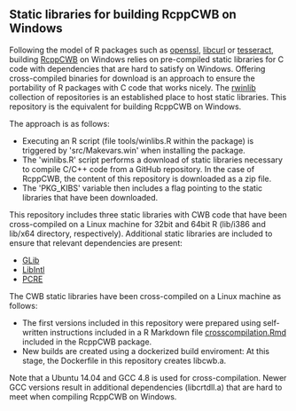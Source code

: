 ## Static libraries for building RcppCWB on Windows

Following the model of R packages such as [openssl](https://github.com/jeroen/openssl/tree/master/tools), [libcurl](https://github.com/jeroen/curl) or [tesseract](https://github.com/ropensci/tesseract), building [RcppCWB](https://github.com/PolMine/RcppCWB) on Windows relies on pre-compiled static libraries for C code with dependencies that are hard to satisfy on Windows. Offering cross-compiled binaries for download is an approach to ensure the portability of R packages with C code that works nicely. The [rwinlib](https://github.com/rwinlib) collection of repositories is an established place to host static libraries. This repository is the equivalent for building RcppCWB on Windows.

The approach is as follows:

- Executing an R script (file tools/winlibs.R within the package) is triggered by 'src/Makevars.win' when installing the package. 
- The 'winlibs.R' script performs a download of static libraries necessary to compile C/C++ code from a GitHub repository. In the case of RcppCWB, the content of this repository is downloaded as a zip file.
- The 'PKG_KIBS' variable then includes a flag pointing to the static libraries that have been downloaded.

This repository includes three static libraries with CWB code that have been cross-compiled on a Linux machine for 32bit and 64bit R (lib/i386 and lib/x64 directory, respectively). Additional static libraries are included to ensure that relevant dependencies are present:

- [GLib](https://developer.gnome.org/glib/)
- [LibIntl](http://gnuwin32.sourceforge.net/packages/libintl.htm)
- [PCRE](https://www.pcre.org)

The CWB static libraries have been cross-compiled on a Linux machine as follows:

- The first versions included in this repository were prepared using self-written instructions included in a R Markdown file [crosscompilation.Rmd](https://github.com/PolMine/RcppCWB/blob/master/prep/crosscompilation.Rmd) included in the RcppCWB package. 
- New builds are created using a dockerized build enviroment: At this stage, the Dockerfile in this repository creates libcwb.a.

Note that a Ubuntu 14.04 and GCC 4.8 is used for cross-compilation. Newer GCC versions result in additional dependencies (libcrtdll.a) that are hard to meet when compiling RcppCWB on Windows.




